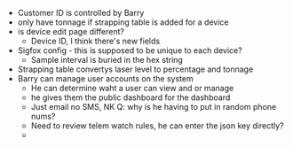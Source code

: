 - Customer ID is controlled by Barry
- only have tonnage if strapping table is added for a device
- is device edit page different?
	- Device ID, I think there's new fields
- Sigfox config - this is supposed to be unique to each device? 
	- Sample interval is buried in the hex string
- Strapping table convertys laser level to percentage and tonnage
- Barry can manage user accounts on the system
	- He can determine waht a user can view and or manage
	- he gives them the public dashboard for the dashboard
	- Just email no SMS, NK Q: why is he having to put in random phone nums?
	- Need to review telem watch rules, he can enter the json key directly?
	- 